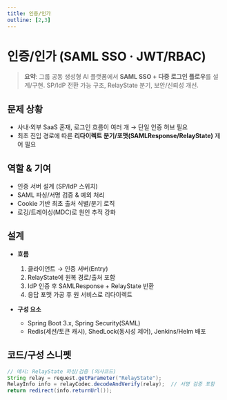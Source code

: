 ```yaml
---
title: 인증/인가
outline: [2,3]
---
```


# 인증/인가 (SAML SSO · JWT/RBAC)

> **요약**: 그룹 공동 생성형 AI 플랫폼에서 **SAML SSO + 다중 로그인 플로우**를 설계/구현. SP/IdP 전환 가능 구조, RelayState 분기, 보안/신뢰성 개선.

## 문제 상황
- 사내·외부 SaaS 혼재, 로그인 흐름이 여러 개 → 단일 인증 허브 필요
- 최초 진입 경로에 따른 **리다이렉트 분기/포맷(SAMLResponse/RelayState)** 제어 필요

## 역할 & 기여
- 인증 서버 설계 (SP/IdP 스위치)
- SAML 파싱/서명 검증 & 예외 처리
- Cookie 기반 최초 출처 식별/분기 로직
- 로깅/트레이싱(MDC)로 원인 추적 강화

## 설계
- **흐름**
    1. 클라이언트 → 인증 서버(Entry)
    2. RelayState에 원복 경로/출처 포함
    3. IdP 인증 후 SAMLResponse + RelayState 반환
    4. 응답 포맷 가공 후 원 서비스로 리다이렉트

- **구성 요소**
    - Spring Boot 3.x, Spring Security(SAML)
    - Redis(세션/토큰 캐시), ShedLock(동시성 제어), Jenkins/Helm 배포

## 코드/구성 스니펫
```java
// 예시: RelayState 파싱/검증 (의사코드)
String relay = request.getParameter("RelayState");
RelayInfo info = relayCodec.decodeAndVerify(relay);  // 서명 검증 포함
return redirect(info.returnUrl());